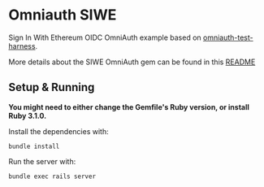 # Omniauth SIWE

Sign In With Ethereum OIDC OmniAuth example based on
[omniauth-test-harness](https://github.com/PracticallyGreen/omniauth-test-harness).

More details about the SIWE OmniAuth gem can be found in this
[README](https://github.com/spruceid/omniauth-siwe#readme)

## Setup & Running

**You might need to either change the Gemfile's Ruby version, or install
Ruby 3.1.0.**

Install the dependencies with:

```
bundle install
```

Run the server with:

```bash
bundle exec rails server
```

